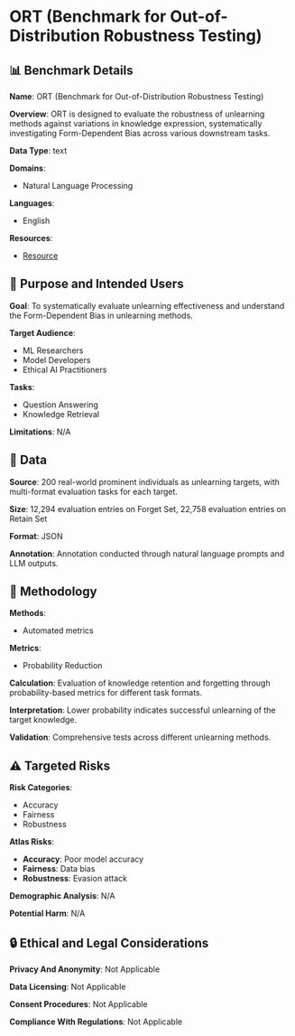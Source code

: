 # ORT (Benchmark for Out-of-Distribution Robustness Testing)

## 📊 Benchmark Details

**Name**: ORT (Benchmark for Out-of-Distribution Robustness Testing)

**Overview**: ORT is designed to evaluate the robustness of unlearning methods against variations in knowledge expression, systematically investigating Form-Dependent Bias across various downstream tasks.

**Data Type**: text

**Domains**:
- Natural Language Processing

**Languages**:
- English

**Resources**:
- [Resource](https://arxiv.org/abs/2506.07795)

## 🎯 Purpose and Intended Users

**Goal**: To systematically evaluate unlearning effectiveness and understand the Form-Dependent Bias in unlearning methods.

**Target Audience**:
- ML Researchers
- Model Developers
- Ethical AI Practitioners

**Tasks**:
- Question Answering
- Knowledge Retrieval

**Limitations**: N/A

## 💾 Data

**Source**: 200 real-world prominent individuals as unlearning targets, with multi-format evaluation tasks for each target.

**Size**: 12,294 evaluation entries on Forget Set, 22,758 evaluation entries on Retain Set

**Format**: JSON

**Annotation**: Annotation conducted through natural language prompts and LLM outputs.

## 🔬 Methodology

**Methods**:
- Automated metrics

**Metrics**:
- Probability Reduction

**Calculation**: Evaluation of knowledge retention and forgetting through probability-based metrics for different task formats.

**Interpretation**: Lower probability indicates successful unlearning of the target knowledge.

**Validation**: Comprehensive tests across different unlearning methods.

## ⚠️ Targeted Risks

**Risk Categories**:
- Accuracy
- Fairness
- Robustness

**Atlas Risks**:
- **Accuracy**: Poor model accuracy
- **Fairness**: Data bias
- **Robustness**: Evasion attack

**Demographic Analysis**: N/A

**Potential Harm**: N/A

## 🔒 Ethical and Legal Considerations

**Privacy And Anonymity**: Not Applicable

**Data Licensing**: Not Applicable

**Consent Procedures**: Not Applicable

**Compliance With Regulations**: Not Applicable
